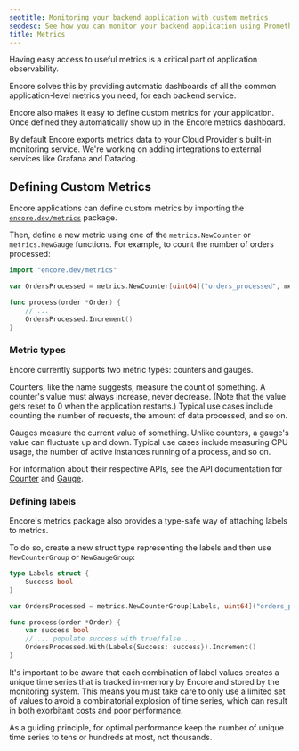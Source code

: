 ```yaml
---
seotitle: Monitoring your backend application with custom metrics
seodesc: See how you can monitor your backend application using Prometheus and Encore.
title: Metrics
---
```


Having easy access to useful metrics is a critical part of application observability.

Encore solves this by providing automatic dashboards of all the common application-level
metrics you need, for each backend service.

Encore also makes it easy to define custom metrics for your application.
Once defined they automatically show up in the Encore metrics dashboard.

By default Encore exports metrics data to your Cloud Provider's built-in monitoring service.
We're working on adding integrations to external services like Grafana and Datadog.

## Defining Custom Metrics

Encore applications can define custom metrics by importing the [`encore.dev/metrics`](https://pkg.go.dev/encore.dev/metrics) package.

Then, define a new metric using one of the `metrics.NewCounter` or `metrics.NewGauge` functions.
For example, to count the number of orders processed:

```go
import "encore.dev/metrics"

var OrdersProcessed = metrics.NewCounter[uint64]("orders_processed", metrics.CounterConfig{})

func process(order *Order) {
    // ...
    OrdersProcessed.Increment()
}
```

### Metric types

Encore currently supports two metric types: counters and gauges.

Counters, like the name suggests, measure the count of something. A counter's value must always
increase, never decrease. (Note that the value gets reset to 0 when the application restarts.)
Typical use cases include counting the number of requests, the amount of data processed, and so on.

Gauges measure the current value of something. Unlike counters, a gauge's value can fluctuate up and down.  Typical use cases include measuring CPU usage, the number of active instances running of a process, and so on.

For information about their respective APIs, see the API documentation for [Counter](https://pkg.go.dev/encore.dev/metrics#Counter) and [Gauge](https://pkg.go.dev/encore.dev/metrics#Gauge).

### Defining labels

Encore's metrics package also provides a type-safe way of attaching labels to metrics.

To do so, create a new struct type representing the labels and then use `NewCounterGroup` or `NewGaugeGroup`:

```go
type Labels struct {
    Success bool
}

var OrdersProcessed = metrics.NewCounterGroup[Labels, uint64]("orders_processed", metrics.CounterConfig{})

func process(order *Order) {
    var success bool
    // ... populate success with true/false ...
    OrdersProcessed.With(Labels{Success: success}).Increment()
}
```

It's important to be aware that each combination of label values creates a unique time series
that is tracked in-memory by Encore and stored by the monitoring system. This means you must
take care to only use a limited set of values to avoid a combinatorial explosion of time series,
which can result in both exorbitant costs and poor performance.

As a guiding principle, for optimal performance keep the number of unique time series to tens or hundreds at most, not thousands.
